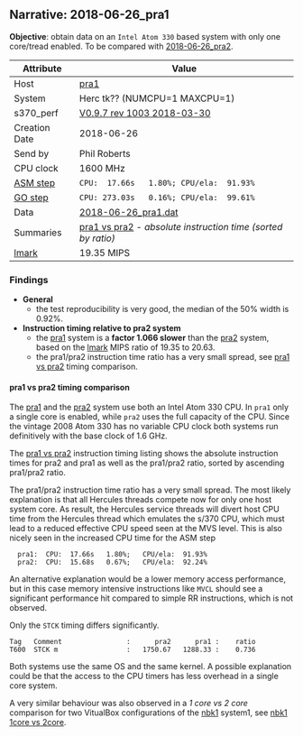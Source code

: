 ## Narrative: 2018-06-26_pra1

**Objective**: obtain data on an `Intel Atom 330` based system with only
one core/tread enabled. 
To be compared with [2018-06-26_pra2](2018-06-26_pra2.md).

| Attribute | Value |
| --------- | ----- |
| Host   | [pra1](hostinfo_pra1.md) |
| System | Herc tk?? (NUMCPU=1 MAXCPU=1) |
| s370_perf | [V0.9.7  rev  1003  2018-03-30](https://github.com/wfjm/s370-perf/blob/2685ff0/codes/s370_perf.asm) |
| Creation Date | 2018-06-26 |
| Send by | Phil Roberts |
| CPU clock | 1600 MHz |
| [ASM step](README_narr.md#user-content-asm) | `CPU:  17.66s   1.80%; CPU/ela:  91.93%` |
| [GO step](README_narr.md#user-content-go)   | `CPU: 273.03s   0.16%; CPU/ela:  99.61%` |
| Data | [2018-06-26_pra1.dat](../data/2018-06-26_pra1.dat) |
| Summaries | [pra1 vs pra2](sum_2018-06-26_pra2_and_pra1.dat) - _absolute instruction time (sorted by ratio)_ |
| [lmark](README_narr.md#user-content-lmark) | 19.35 MIPS |

### <a id="find">Findings</a>
- **General**
  - the test reproducibility is very good, the median of the 50% width is 0.92%.
- **Instruction timing relative to pra2 system**
  - the [pra1](hostinfo_pra1.md) system is a **factor 1.066 slower**
    than the [pra2](hostinfo_pra2.md) system,
    based on the [lmark](README_narr.md#user-content-lmark) MIPS ratio of
    19.35 to 20.63.
  - the pra1/pra2 instruction time ratio has a very small spread, see
    [pra1 vs pra2](#user-content-find-vs-pra2)
    timing comparison.

#### <a id="find-vs-pra2">pra1 vs pra2 timing comparison</a>

The [pra1](hostinfo_pra1.md) and the [pra2](hostinfo_pra2.md) system use
both an Intel Atom 330 CPU. In `pra1` only a single core is enabled, while
`pra2` uses the full capacity of the CPU. Since the vintage 2008 Atom 330
has no variable CPU clock both systems run definitively with the base clock
of 1.6 GHz.

The [pra1 vs pra2](sum_2018-06-26_pra2_and_pra1.dat) instruction timing
listing shows the absolute instruction times for pra2 and pra1 as well as
the pra1/pra2 ratio, sorted by ascending pra1/pra2 ratio.

The pra1/pra2 instruction time ratio has a very small spread.
The most likely explanation is that all Hercules threads compete now for
only one host system core. As result, the Hercules service threads will
divert host CPU time from the Hercules thread which emulates the s/370 CPU,
which must lead to a reduced effective CPU speed seen at the MVS level.
This is also nicely seen in the increased CPU time for the ASM step
```
  pra1:  CPU:  17.66s   1.80%;   CPU/ela:  91.93%
  pra2:  CPU:  15.68s   0.67%;   CPU/ela:  92.24%
```

An alternative explanation would be a lower memory access performance,
but in this case memory intensive instructions like `MVCL` should see
a significant performance hit compared to simple RR instructions, which
is not observed.

Only the `STCK` timing differs significantly.
```
Tag   Comment                :      pra2      pra1 :    ratio
T600  STCK m                 :   1750.67   1288.33 :    0.736
```

Both systems use the same OS and the same kernel. A possible explanation could
be that the access to the CPU timers has less overhead in a single core system.

A very similar behaviour was also observed in a _1 core vs 2 core_
comparison for two VitualBox configurations of the
[nbk1](hostinfo_nbk1.md) system1, see
[nbk1 1core vs 2core](2018-07-06_nbk1-1cpu-1core.md#user-content-find-vs-2core).
